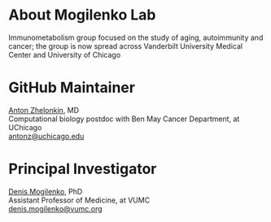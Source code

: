 # About Mogilenko Lab 
Immunometabolism group focused on the study of aging, autoimmunity and cancer; the group is now spread across Vanderbilt University Medical Center and University of Chicago

# GitHub Maintainer 
[Anton Zhelonkin](https://github.com/tony-zhelonkin), MD  
Computational biology postdoc with Ben May Cancer Department, at UChicago  
antonz@uchicago.edu  


# Principal Investigator 
[Denis Mogilenko](https://www.vumc.org/viiii/person/denis-mogilenko-phd), PhD  
Assistant Professor of Medicine, at VUMC  
denis.mogilenko@vumc.org


